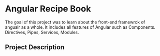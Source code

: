 # Angular Recipe Book

The goal of this project was to learn about the front-end framewrok of angualr as a whole. It includes all features of Angular such as Components. Directives, Pipes, Services, Modules.

## Project Description


